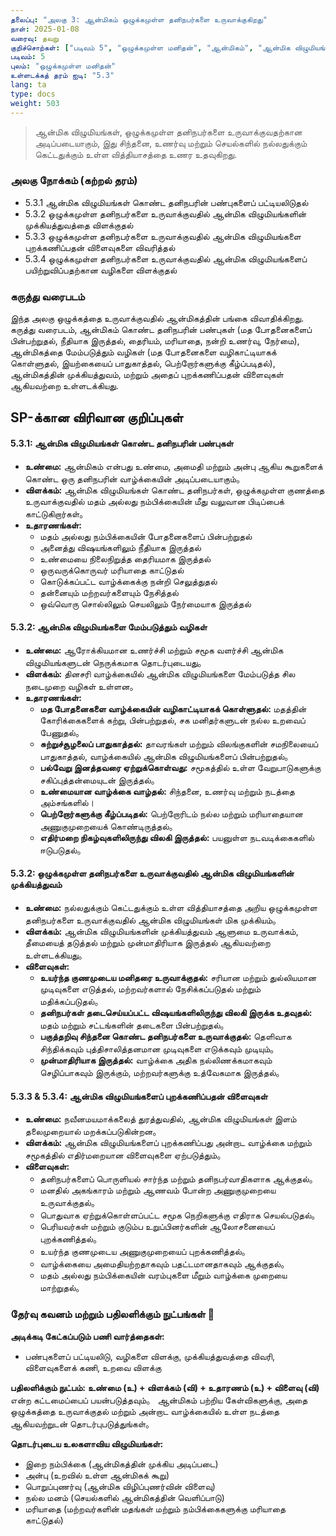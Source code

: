 ```yaml
---
தலைப்பு: "அலகு 3: ஆன்மிகம் ஒழுக்கமுள்ள தனிநபர்களை உருவாக்குகிறது"
நாள்: 2025-01-08
வரைவு: தவறு
குறிச்சொற்கள்: ["படிவம் 5", "ஒழுக்கமுள்ள மனிதன்", "ஆன்மிகம்", "ஆன்மிக விழுமியங்கள்", "ஒழுக்கமுள்ள தனிநபர்", "நடத்தை உருவாக்கம்"]
படிவம்: 5
புலம்: "ஒழுக்கமுள்ள மனிதன்"
உள்ளடக்கத் தரம் ஐடி: "5.3"
lang: ta
type: docs
weight: 503
---
```


> ஆன்மிக விழுமியங்கள், ஒழுக்கமுள்ள தனிநபர்களை உருவாக்குவதற்கான அடிப்படையாகும், இது சிந்தனை, உணர்வு மற்றும் செயல்களில் நல்லதுக்கும் கெட்டதுக்கும் உள்ள வித்தியாசத்தை உணர உதவுகிறது.

### அலகு நோக்கம் (கற்றல் தரம்)

- 5.3.1 ஆன்மிக விழுமியங்கள் கொண்ட தனிநபரின் பண்புகளைப் பட்டியலிடுதல்
- 5.3.2 ஒழுக்கமுள்ள தனிநபர்களை உருவாக்குவதில் ஆன்மிக விழுமியங்களின் முக்கியத்துவத்தை விளக்குதல்
- 5.3.3 ஒழுக்கமுள்ள தனிநபர்களை உருவாக்குவதில் ஆன்மிக விழுமியங்களை புறக்கணிப்பதன் விளைவுகளை விவரித்தல்
- 5.3.4 ஒழுக்கமுள்ள தனிநபர்களை உருவாக்குவதில் ஆன்மிக விழுமியங்களைப் பயிற்றுவிப்பதற்கான வழிகளை விளக்குதல்

### கருத்து வரைபடம்

இந்த அலகு ஒழுக்கத்தை உருவாக்குவதில் ஆன்மிகத்தின் பங்கை விவாதிக்கிறது. கருத்து வரைபடம், ஆன்மிகம் கொண்ட தனிநபரின் பண்புகள் (மத போதனைகளைப் பின்பற்றுதல், நீதியாக இருத்தல், தைரியம், மரியாதை, நன்றி உணர்வு, நேர்மை), ஆன்மிகத்தை மேம்படுத்தும் வழிகள் (மத போதனைகளை வழிகாட்டியாகக் கொள்ளுதல், இயற்கையைப் பாதுகாத்தல், பெற்றோர்களுக்கு கீழ்ப்படிதல்), ஆன்மிகத்தின் முக்கியத்துவம், மற்றும் அதைப் புறக்கணிப்பதன் விளைவுகள் ஆகியவற்றை உள்ளடக்கியது.

## SP-க்கான விரிவான குறிப்புகள்

#### 5.3.1: ஆன்மிக விழுமியங்கள் கொண்ட தனிநபரின் பண்புகள்

- **உண்மை:** ஆன்மிகம் என்பது உண்மை, அமைதி மற்றும் அன்பு ஆகிய கூறுகளைக் கொண்ட ஒரு தனிநபரின் வாழ்க்கையின் அடிப்படையாகும்。
- **விளக்கம்:** ஆன்மிக விழுமியங்கள் கொண்ட தனிநபர்கள், ஒழுக்கமுள்ள குணத்தை உருவாக்குவதில் மதம் அல்லது நம்பிக்கையின் மீது வலுவான பிடிப்பைக் காட்டுகிறார்கள்。
- **உதாரணங்கள்:**
  - மதம் அல்லது நம்பிக்கையின் போதனைகளைப் பின்பற்றுதல்
  - அனைத்து விஷயங்களிலும் நீதியாக இருத்தல்
  - உண்மையை நிலைநிறுத்த தைரியமாக இருத்தல்
  - ஒருவருக்கொருவர் மரியாதை காட்டுதல்
  - கொடுக்கப்பட்ட வாழ்க்கைக்கு நன்றி செலுத்துதல்
  - தன்னையும் மற்றவர்களையும் நேசித்தல்
  - ஒவ்வொரு சொல்லிலும் செயலிலும் நேர்மையாக இருத்தல்

#### 5.3.2: ஆன்மிக விழுமியங்களை மேம்படுத்தும் வழிகள்

- **உண்மை:** ஆரோக்கியமான உணர்ச்சி மற்றும் சமூக வளர்ச்சி ஆன்மிக விழுமியங்களுடன் நெருக்கமாக தொடர்புடையது。
- **விளக்கம்:** தினசரி வாழ்க்கையில் ஆன்மிக விழுமியங்களை மேம்படுத்த சில நடைமுறை வழிகள் உள்ளன。
- **உதாரணங்கள்:**
  - **மத போதனைகளை வாழ்க்கையின் வழிகாட்டியாகக் கொள்ளுதல்:** மதத்தின் கோரிக்கைகளைக் கற்று, பின்பற்றுதல், சக மனிதர்களுடன் நல்ல உறவைப் பேணுதல்。
  - **சுற்றுச்சூழலைப் பாதுகாத்தல்:** தாவரங்கள் மற்றும் விலங்குகளின் சமநிலையைப் பாதுகாத்தல், வாழ்க்கையில் ஆன்மிக விழுமியங்களைப் பின்பற்றுதல்。
  - **பல்வேறு இனத்தவரை ஏற்றுக்கொள்வது:** சமூகத்தில் உள்ள வேறுபாடுகளுக்கு சகிப்புத்தன்மையுடன் இருத்தல்。
  - **உண்மையான வாழ்க்கை வாழ்தல்:** சிந்தனை, உணர்வு மற்றும் நடத்தை அம்சங்களில்।
  - **பெற்றோர்களுக்கு கீழ்ப்படிதல்:** பெற்றோரிடம் நல்ல மற்றும் மரியாதையான அணுகுமுறையைக் கொண்டிருத்தல்。
  - **எதிர்மறை நிகழ்வுகளிலிருந்து விலகி இருத்தல்:** பயனுள்ள நடவடிக்கைகளில் ஈடுபடுதல்。

#### 5.3.2: ஒழுக்கமுள்ள தனிநபர்களை உருவாக்குவதில் ஆன்மிக விழுமியங்களின் முக்கியத்துவம்

- **உண்மை:** நல்லதுக்கும் கெட்டதுக்கும் உள்ள வித்தியாசத்தை அறிய ஒழுக்கமுள்ள தனிநபர்களை உருவாக்குவதில் ஆன்மிக விழுமியங்கள் மிக முக்கியம்。
- **விளக்கம்:** ஆன்மிக விழுமியங்களின் முக்கியத்துவம் ஆளுமை உருவாக்கம், தீமையைத் தடுத்தல் மற்றும் முன்மாதிரியாக இருத்தல் ஆகியவற்றை உள்ளடக்கியது。
- **விளைவுகள்:**
  - **உயர்ந்த குணமுடைய மனிதரை உருவாக்குதல்:** சரியான மற்றும் துல்லியமான முடிவுகளை எடுத்தல், மற்றவர்களால் நேசிக்கப்படுதல் மற்றும் மதிக்கப்படுதல்。
  - **தனிநபர்கள் தடைசெய்யப்பட்ட விஷயங்களிலிருந்து விலகி இருக்க உதவுதல்:** மதம் மற்றும் சட்டங்களின் தடைகளை பின்பற்றுதல்。
  - **பகுத்தறிவு சிந்தனை கொண்ட தனிநபர்களை உருவாக்குதல்:** தெளிவாக சிந்திக்கவும் புத்திசாலித்தனமான முடிவுகளை எடுக்கவும் முடியும்。
  - **முன்மாதிரியாக இருத்தல்:** வாழ்க்கை அதிக நல்லிணக்கமாகவும் செழிப்பாகவும் இருக்கும், மற்றவர்களுக்கு உத்வேகமாக இருத்தல்。

#### 5.3.3 & 5.3.4: ஆன்மிக விழுமியங்களைப் புறக்கணிப்பதன் விளைவுகள்

- **உண்மை:** நவீனமயமாக்கலைத் துரத்துவதில், ஆன்மிக விழுமியங்கள் இளம் தலைமுறையால் மறக்கப்படுகின்றன。
- **விளக்கம்:** ஆன்மிக விழுமியங்களைப் புறக்கணிப்பது அன்றாட வாழ்க்கை மற்றும் சமூகத்தில் எதிர்மறையான விளைவுகளை ஏற்படுத்தும்。
- **விளைவுகள்:**
  - தனிநபர்களைப் பொருளியல் சார்ந்த மற்றும் தனிநபர்வாதிகளாக ஆக்குதல்。
  - மனதில் அகங்காரம் மற்றும் ஆணவம் போன்ற அணுகுமுறையை உருவாக்குதல்。
  - பொதுவாக ஏற்றுக்கொள்ளப்பட்ட சமூக நெறிகளுக்கு எதிராக செயல்படுதல்。
  - பெரியவர்கள் மற்றும் குடும்ப உறுப்பினர்களின் ஆலோசனையைப் புறக்கணித்தல்。
  - உயர்ந்த குணமுடைய அணுகுமுறையைப் புறக்கணித்தல்。
  - வாழ்க்கையை அமைதியற்றதாகவும் பதட்டமானதாகவும் ஆக்குதல்。
  - மதம் அல்லது நம்பிக்கையின் வரம்புகளை மீறும் வாழ்க்கை முறையை மாற்றுதல்。

### தேர்வு கவனம் மற்றும் பதிலளிக்கும் நுட்பங்கள் 📝

**அடிக்கடி கேட்கப்படும் பணி வார்த்தைகள்:**
- பண்புகளைப் பட்டியலிடு, வழிகளை விளக்கு, முக்கியத்துவத்தை விவரி, விளைவுகளைக் கணி, உறவை விளக்கு

**பதிலளிக்கும் நுட்பம்:**
**உண்மை (உ) + விளக்கம் (வி) + உதாரணம் (உ) + விளைவு (வி)** என்ற கட்டமைப்பைப் பயன்படுத்தவும்。 ஆன்மிகம் பற்றிய கேள்விகளுக்கு, அதை ஒழுக்கத்தை உருவாக்குதல் மற்றும் அன்றாட வாழ்க்கையில் உள்ள நடத்தை ஆகியவற்றுடன் தொடர்புபடுத்துங்கள்。

**தொடர்புடைய உலகளாவிய விழுமியங்கள்:**
- இறை நம்பிக்கை (ஆன்மிகத்தின் முக்கிய அடிப்படை)
- அன்பு (உறவில் உள்ள ஆன்மிகக் கூறு)
- பொறுப்புணர்வு (ஆன்மிக விழிப்புணர்வின் விளைவு)
- நல்ல மனம் (செயல்களில் ஆன்மிகத்தின் வெளிப்பாடு)
- மரியாதை (மற்றவர்களின் மதங்கள் மற்றும் நம்பிக்கைகளுக்கு மரியாதை காட்டுதல்)